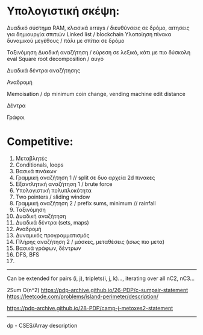 # Yπολογιστική σκέψη:
Δυαδικό σύστημα
RAM, κλασικά arrays / διευθύνσεις σε δρόμο, αιτησεις για δημιουργία σπιτιών
Linked list / blockchain
Υλοποίηση πίνακα δυναμικού μεγέθους / πάλι με σπίτια σε δρόμο

Ταξινόμηση 
Δυαδική αναζήτηση / εύρεση σε λεξικό, κάτι με πιο δύσκολη eval
Square root decomposition / αυγό

Δυαδικά δέντρα αναζήτησης

Αναδρομή

Memoisation / dp
minimum coin change, vending machine
edit distance

Δέντρα 

Γράφοι

# Competitive:
1. Μεταβλητές
2. Conditionals, loops
3. Βασικά πινάκων
4. Γραμμική αναζήτηση 1 // split σε δυο αρχεία 2d πινακες
5. Εξαντλητική αναζήτηση 1 / brute force
6. Υπολογιστική πολυπλοκότητα
7. Two pointers / sliding window
8. Γραμμική αναζήτηση 2 / prefix sums, minimum // rainfall
9. Ταξινόμηση
10. Δυαδική αναζήτηση
11. Δυαδικά δέντρα (sets, maps)
12. Αναδρομή
13. Δυναμικός προγραμματισμός
14. Πλήρης αναζήτηση 2 / μάσκες, μεταθέσεις (ισως πιο μετα)
15. Βασικά γράφων, δέντρων  
16. DFS, BFS
17. 

---

Can be extended for pairs (i, j), triplets(i, j, k)..., iterating over all nC2, nC3...


2Sum O(n^2) https://pdp-archive.github.io/26-PDP/c-sumpair-statement
https://leetcode.com/problems/island-perimeter/description/

https://pdp-archive.github.io/28-PDP/camp-j-metoxes2-statement

---
dp - CSES/Array description